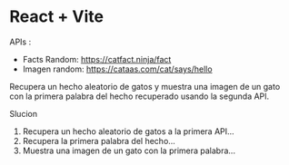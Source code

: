 # React + Vite

APIs : 

- Facts Random: https://catfact.ninja/fact 
- Imagen random: https://cataas.com/cat/says/hello 

Recupera un hecho aleatorio de gatos y muestra una imagen 
de un gato con la primera palabra del hecho recuperado usando 
la segunda API.  

Slucion 

1) Recupera un hecho aleatorio de gatos a la primera API... 
2) Recupera la primera palabra del hecho... 
3) Muestra una imagen de un gato con la primera palabra... 


